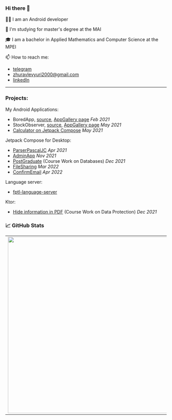 ### Hi there 👋
👨‍💻 I am an Android developer

🌱 I'm studying for master's degree at the MAI

🎓 I am a bachelor in Applied Mathematics and Computer Science at the MPEI


📫 How to reach me:
* [telegram](https://t.me/Yuri_Zhuravlev)
* zhuravlevyuri2000@gmail.com
* [linkedIn](https://www.linkedin.com/in/%D1%8E%D1%80%D0%B8%D0%B9-%D0%B6%D1%83%D1%80%D0%B0%D0%B2%D0%BB%D0%B5%D0%B2-b78427185/)

---
### Projects:
My Android Applications:
* BoredApp, [source](https://github.com/YuriZhuravlev/BoredApp), [AppGallery page](https://appgallery.huawei.com/#/app/C103760887) <i>Feb 2021</i>
* StockObserver, [source](https://github.com/YuriZhuravlev/StockObserverApp), [AppGallery page](https://appgallery.huawei.com/#/app/C103965313) <i>May 2021</i>
* [Calculator on Jetpack Compose](https://github.com/YuriZhuravlev/Calculator) <i>May 2021</i>

Jetpack Compose for Desktop:
* [ParserPascalJC](https://github.com/YuriZhuravlev/ParserPascalJC) <i>Apr 2021</i>
* [AdminApp](https://github.com/YuriZhuravlev/desktop-admin-jetpack-compose) <i>Nov 2021</i>
* [PostGraduate](https://github.com/YuriZhuravlev/course-work-db) (Course Work on Databases) <i>Dec 2021</i>
* [FileSharing](https://github.com/YuriZhuravlev/FileSharing) <i>Mar 2022</i>
* [ConfirmEmail](https://github.com/YuriZhuravlev/ConfirmEmail) <i>Apr 2022</i>

Language server:
* [fptl-language-server](https://gitlab.com/appmat/language-tool-lab/fptl/fptl-language-server)

Ktor:
* [Hide information in PDF](https://github.com/YuriZhuravlev/PDF-encoder) (Course Work on Data Protection) <i>Dec 2021</i>
<!--
**YuriZhuravlev/YuriZhuravlev** is a ✨ _special_ ✨ repository because its `README.md` (this file) appears on your GitHub profile.

Here are some ideas to get you started:

- 🔭 I’m currently working on ...
- 🌱 I’m currently learning ...
- 👯 I’m looking to collaborate on ...
- 🤔 I’m looking for help with ...
- 💬 Ask me about ...
- 📫 How to reach me: ...
- 😄 Pronouns: ...
- ⚡ Fun fact: ...
-->

### 📈 GitHub Stats
<p align="center">
  <table>
  <tr>
      <td><img width="550px" align="left" src="https://github-readme-stats.vercel.app/api?username=YuriZhuravlev&hide_border=true&count_private=false&layout=compact&hide_title=true&show_icons=true&theme=dark&icon_color=5194f0&bg_color=0d1117" /></td>
      <td><img width="550px" src="https://github-readme-stats.vercel.app/api/top-langs/?username=YuriZhuravlev&hide=html&layout=compact&hide_border=true&hide_title=true&theme=dark&icon_color=5194f0&bg_color=0d1117&langs_count=5" /></td>
  </tr>   
</table>
</p>
